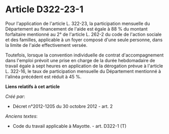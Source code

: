 # Article D322-23-1

Pour l'application de l'article L. 322-23, la participation mensuelle du Département au financement de l'aide est égale à 88
% du montant forfaitaire mentionné au 2° de l'article L. 262-2 du code de l'action sociale et des familles, applicable à un
foyer composé d'une seule personne, dans la limite de l'aide effectivement versée. 

Toutefois, lorsque la convention individuelle de contrat d'accompagnement dans l'emploi prévoit une prise en charge de la
durée hebdomadaire de travail égale à sept heures en application de la dérogation prévue à l'article L. 322-16, le taux de
participation mensuelle du Département mentionné à l'alinéa précédent est réduit à 45 %.

**Liens relatifs à cet article**

_Créé par_:

  - Décret n°2012-1205 du 30 octobre 2012 - art. 2

_Anciens textes_:

  - Code du travail applicable à Mayotte. - art. D322-1 (T)
